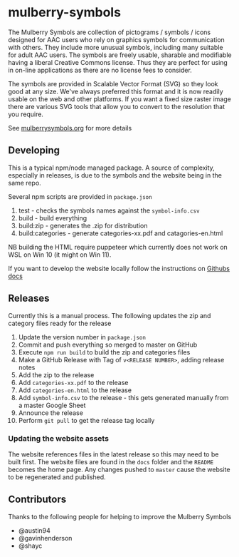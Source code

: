 # mulberry-symbols

The Mulberry Symbols are collection of pictograms / symbols / icons designed for AAC users who rely on graphics symbols for communication with others. They include more unusual symbols, including many suitable for adult AAC users. The symbols are freely usable, sharable and modifiable having a liberal Creative Commons license. Thus they are perfect for using in on-line applications as there are no license fees to consider.

The symbols are provided in Scalable Vector Format (SVG) so they look good at any size. We've always preferred this format and it is now readily usable on the web and other platforms. If you want a fixed size raster image there are various SVG tools that allow you to convert to the resolution that you require.

See [mulberrysymbols.org](https://mulberrysymbols.org) for more details

## Developing

This is a typical npm/node managed package. A source of complexity, especially in releases, is due to the symbols and the website being in the same repo.

Several  npm scripts are provided in `package.json`

1. test - checks the symbols names against the `symbol-info.csv`
1. build - build everything
1. build:zip - generates the .zip for distribution
1. build:categories - generate categories-xx.pdf and catagories-en.html

NB building the HTML require puppeteer which currently does not work on WSL on Win 10 (it might on Win 11).

If you want to develop the website locally follow the instructions on [Githubs docs](https://help.github.com/articles/setting-up-your-github-pages-site-locally-with-jekyll/)

## Releases

Currently this is a manual process. The following updates the zip and category files ready for the release

1. Update the version number in `package.json`
1. Commit and push everything so merged to master on GitHub
1. Execute `npm run build` to build the zip and categories files
1. Make a GitHub Release with Tag of `v<RELEASE NUMBER>`, adding release notes
1. Add the zip to the release
1. Add `categories-xx.pdf` to the release
1. Add `categories-en.html` to the release
1. Add `symbol-info.csv` to the release - this gets generated manually from a master Google Sheet
1. Announce the release
1. Perform `git pull` to get the release tag locally

### Updating the website assets

The website references files in the latest release so this may need to be built first.
The website files are found in the `docs` folder and the `README` becomes the home page.
Any changes pushed to `master` cause the website to be regenerated and published.

## Contributors

Thanks to the following people for helping to improve the Mulberry Symbols

- @austin94
- @gavinhenderson
- @shayc
